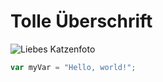 # Tolle Überschrift

![Liebes Katzenfoto](https://easy-peasy.ai/cdn-cgi/image/quality=80,format=auto,width=700/https://fdczvxmwwjwpwbeeqcth.supabase.co/storage/v1/object/public/images/a8bf1a2c-259e-4e95-b2c2-bb995876ed63/a252bcd6-9a10-40be-bf99-1d850d2026e4.png)

``` javascript
var myVar = "Hello, world!";
```
